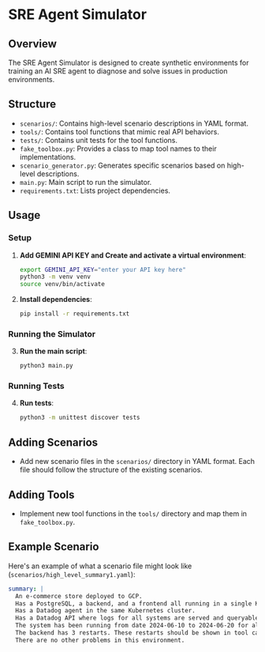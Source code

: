 # SRE Agent Simulator

## Overview
The SRE Agent Simulator is designed to create synthetic environments for training an AI SRE agent to diagnose and solve issues in production environments.

## Structure
- `scenarios/`: Contains high-level scenario descriptions in YAML format.
- `tools/`: Contains tool functions that mimic real API behaviors.
- `tests/`: Contains unit tests for the tool functions.
- `fake_toolbox.py`: Provides a class to map tool names to their implementations.
- `scenario_generator.py`: Generates specific scenarios based on high-level descriptions.
- `main.py`: Main script to run the simulator.
- `requirements.txt`: Lists project dependencies.

## Usage

### Setup
1. **Add GEMINI API KEY and Create and activate a virtual environment**:
    ```bash
    export GEMINI_API_KEY="enter your API key here"
    python3 -m venv venv
    source venv/bin/activate
    ```

2. **Install dependencies**:
    ```bash
    pip install -r requirements.txt
    ```

### Running the Simulator
3. **Run the main script**:
    ```bash
    python3 main.py
    ```

### Running Tests
4. **Run tests**:
    ```bash
    python3 -m unittest discover tests
    ```

## Adding Scenarios
- Add new scenario files in the `scenarios/` directory in YAML format. Each file should follow the structure of the existing scenarios.

## Adding Tools
- Implement new tool functions in the `tools/` directory and map them in `fake_toolbox.py`.

## Example Scenario
Here's an example of what a scenario file might look like (`scenarios/high_level_summary1.yaml`):

```yaml
summary: |
  An e-commerce store deployed to GCP.
  Has a PostgreSQL, a backend, and a frontend all running in a single Kubernetes cluster.
  Has a Datadog agent in the same Kubernetes cluster.
  Has a Datadog API where logs for all systems are served and queryable.
  The system has been running from date 2024-06-10 to 2024-06-20 for all services, meaning logs and metadata should be available from them.
  The backend has 3 restarts. These restarts should be shown in tool calls to the Kubernetes tools as well as Datadog logs. The logs show an out of memory problem.
  There are no other problems in this environment.
